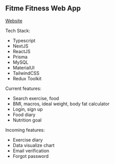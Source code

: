 ## Fitme Fitness Web App
[Website](https://nextjs14-fitness-app.vercel.app)

Tech Stack:

- Typescript
- NextJS
- ReactJS
- Prisma
- MySQL
- MaterialUI
- TailwindCSS
- Redux Toolkit

Current features:
- Search exercise, food
- BMI, macros, ideal weight, body fat calculator
- Login, sign up
- Food diary
- Nutrition goal

Incoming features:
- Exercise diary
- Data visualize chart
- Email verification
- Forgot password
